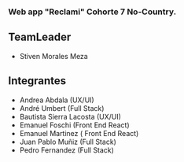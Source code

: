### Web app "Reclami" Cohorte 7 No-Country.

## TeamLeader
- Stiven Morales Meza
 
## Integrantes 

- Andrea Abdala (UX/UI)
- André Umbert (Full Stack)
- Bautista Sierra Lacosta (UX/UI)
- Emanuel Foschi (Front End React)
- Emanuel Martinez ( Front End React)
- Juan Pablo Muñiz (Full Stack)
- Pedro Fernandez (Full Stack)

